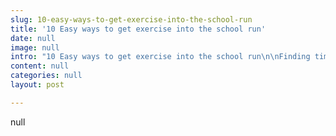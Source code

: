 ```yaml
---
slug: 10-easy-ways-to-get-exercise-into-the-school-run
title: '10 Easy ways to get exercise into the school run'
date: null
image: null
intro: "10 Easy ways to get exercise into the school run\n\nFinding time to exercise is a never-ending challenge for some of us, especially if you are tasked with juggling a career, managing the family’s cooking, cleaning and endless lists of chores. For some people it’s the best excuse never to do it.\nIt is generally recommended that adults aged 18–64 should do at least 150 minutes of moderate-intensity aerobic physical activity throughout the week or do at least 75 minutes of vigorous-intensity aerobic physical activity throughout the week or a combination of moderate- and vigorous-intensity activity. http://www.who.int/dietphysicalactivity/factsheet_adults/en/\nThe key to this is chunking manageable minutes of meaningful physical activity throughout each day. It also helps to know what ‘meaningful physical activity’ is. Think of anything you do that makes you breathless (and not because you are suffering from asthma or a similar condition!), e.g. heavy gardening, housework, steady paced walking, cycling, working out, or even using the stairs instead of the elevator.\nKeep reading for more ways you can get breathless, especially if you are the one doing the school run:\nLiven your morning up with a 4 minute tabata:\nThis is the Japanese approach to high intensity interval work outs that literally takes 4 minutes to complete. Pick one or two exercises such as jumping jacks, high knees, jumping squats or jogging on the spot. Do the exercise at the fastest pace you can manage for 20 seconds then rest for 10 seconds. You do this a total of 8 rounds without stopping which adds up to 4 minutes. If you are totally deconditioned, start with 4 rounds which will only take 2 minutes. This approach to exercise has been proven by doctors and scientists to get you fitter than hours and hours in the gym. As you get fitter, you can do multiple rounds of 4 minutes. There are also various apps in your app store which can do the timing for you. I like to use Hardfox Tabata.\n2. If you consider yourself ‘hard’, try some press ups just before you get in the bath\nPlace your hands on the edge of your bath, ensure your back is straight and your hips are in line with your shoulder. Your body will be tilted at an angle as you aim to lower your whole body towards the bath, focussing on your upper body taking up the majority of your weight. Hold your stomach in and see how many you can do. Try to double that amount by the end of the week.\n3. While waiting at the school gates, practice your pelvic floor exercises.\nOur pelvic floor muscle is essential to our core strenght. Our core muscle is instrumental in our ability to balance and do so much more than you realise. This muscle weakens as we get older and for those of us who have had babies, we are more at risk of having a weak or damaged pelvic floor. To keep the pelvic floor tight, simply squeeze and hold yourself in as if you are desperate to pee but holding it in. Do this for a count of 10 several times. There is an aid called a Kegel that women can use to facilitate this too. The beauty of this is no one can see you doing this exercise! You can do it as you stand, while you are driving, while you walk through the aisles of the supermarket picking up your groceries, while you’re cooking, doing homework with the kids…. You get the idea. Men can do this exercise too as we are all at risk of incontinence as we reach old age.\n4. Multi tasking fitness with kitchen duties\nHow many squats or push ups can you do while the milk is warming up or while the bread is toasting? Do 5 more the next day! This is a challenge you can easily set yourself. Do it to any chore you care to.\n5. Squeeze 5 minutes of a workout in while your little one is getting dressed\nHow many star jumps can you squeeze in while you are waiting for the little darlings to finish their breakfast, finish getting dressed or find their school bag? You know that last 10 minutes that you seem to be waiting interminably for your little loves to be ready so you can leave the house — this is a great opportunity to up your active minutes for the day.\n6. How many times can you go up and down the stairs while you are brushing your teeth?\nA lady I worked with once said she lost tens of kilos by simply going up and down her stairs every day. She would do it while she was brushing her teeth, while she was getting dressed and also find pockets of time in the day to challenge herself. She started with 5 flights and gradually increased the amount every day until she was doing 100 flights at a time! If there are no stairs where you live, do some squats while you are brushing your teeth. Every day you can challenge yourself to do 2 more than you did the day before.\n7. After dropping the darlings to school, lunge back home if you’re only around the corner (or lunge to the station if you’re heading on to work)\nOk so I appreciate that this suggestion is a tad way out, but give it a go — you may just love it. Don’t worry about folks looking at you like you need therapy. They’re just jealous they didn’t think of it :).\n\nYour little darlings might even get involved too!\n8. Jog on the spot outside the kids bedroom to encourage them to wake up\nThe alarm has gone off. You have yelled more times than you care to count. And still they won’t stir. The clock is ticking and you want to avoid the daily last minute rushing that goes on due to your little darlings not getting up when you called them. A friend of mine says she stopped using her loud hailer after several complaints from the neighbours and her own rising stress levels. Instead, she steals some exercise time by jogging on the spot as fast as she can. This makes enough of an irritating noise to wake up her brood within about two minutes AND she gets to burn off a few calories. WIN-WIN.\n9. Skip while the children are doing their homework\nGranted this one may prove difficult if you have toddlers that need your support while they do their school work. Aim for 1-minute sprints of skipping throughout the whole time the children are doing their home work. Then set yourself a target of 5–10 sprints to ensure you raise your heart rate enough to get you breathless.\n10. Unless you really need to drive, leave the car at home and walk.\nYour little ones can hop on their scooter or bikes and get some active minutes into their day too. You can do intervals of fast paced walking while the little ones scoot or ride along. If you have a push bike/scooter yourself, why not make it a family affair and all of you ride/scoot to school?"
content: null
categories: null
layout: post

---
```


null